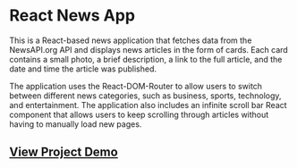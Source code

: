 # React News App
This is a React-based news application that fetches data from the NewsAPI.org API and displays news articles in the form of cards. Each card contains a small photo, a brief description, a link to the full article, and the date and time the article was published.

The application uses the React-DOM-Router to allow users to switch between different news categories, such as business, sports, technology, and entertainment. The application also includes an infinite scroll bar React component that allows users to keep scrolling through articles without having to manually load new pages.

## [View Project Demo](https://drive.google.com/file/d/1M3o3_Be0flYZSAXPKLbn3W9t3I6GigOv/view?usp=sharing)
